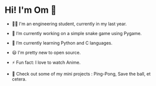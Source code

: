 # Hi! I'm Om 👋 

- 👨‍🎓 I'm an engineering student, currently in my last year.
- 🔭 I’m currently working on a simple snake game using Pygame.
- 🌱 I’m currently learning Python and C languages.
- 😃 I'm pretty new to open source.
- ⚡ Fun fact: I love to watch Anime.

- 🤗 Check out some of my mini projects : Ping-Pong, Save the ball, et cetera.

